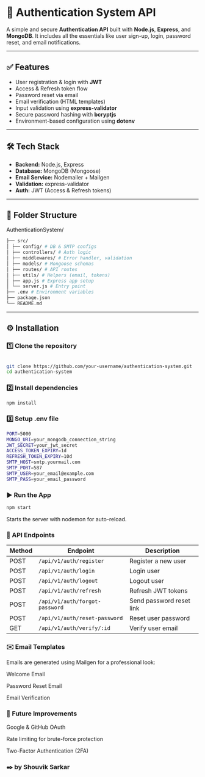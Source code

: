 # 🔐 Authentication System API

A simple and secure **Authentication API** built with **Node.js**, **Express**, and **MongoDB**. It includes all the essentials like user sign-up, login, password reset, and email notifications.

---

## ✅ Features

- User registration & login with **JWT**
- Access & Refresh token flow
- Password reset via email
- Email verification (HTML templates)
- Input validation using **express-validator**
- Secure password hashing with **bcryptjs**
- Environment-based configuration using **dotenv**

---

## 🛠 Tech Stack

- **Backend:** Node.js, Express
- **Database:** MongoDB (Mongoose)
- **Email Service:** Nodemailer + Mailgen
- **Validation:** express-validator
- **Auth:** JWT (Access & Refresh tokens)

---

## 📂 Folder Structure

AuthenticationSystem/

```bash
├── src/
│ ├── config/ # DB & SMTP configs
│ ├── controllers/ # Auth logic
│ ├── middlewares/ # Error handler, validation
│ ├── models/ # Mongoose schemas
│ ├── routes/ # API routes
│ ├── utils/ # Helpers (email, tokens)
│ ├── app.js # Express app setup
│ └── server.js # Entry point
├── .env # Environment variables
├── package.json
└── README.md
```

---

## ⚙️ Installation

### 1️⃣ Clone the repository

```bash

git clone https://github.com/your-username/authentication-system.git
cd authentication-system
```

### 2️⃣ Install dependencies

```bash
npm install
```

### 3️⃣ Setup .env file

```bash
PORT=5000
MONGO_URI=your_mongodb_connection_string
JWT_SECRET=your_jwt_secret
ACCESS_TOKEN_EXPIRY=1d
REFRESH_TOKEN_EXPIRY=10d
SMTP_HOST=smtp.yourmail.com
SMTP_PORT=587
SMTP_USER=your_email@example.com
SMTP_PASS=your_email_password
```

### ▶️ Run the App

```bash
npm start
```

Starts the server with nodemon for auto-reload.

### 🔗 API Endpoints

| Method | Endpoint                       | Description              |
| ------ | ------------------------------ | ------------------------ |
| POST   | `/api/v1/auth/register`        | Register a new user      |
| POST   | `/api/v1/auth/login`           | Login user               |
| POST   | `/api/v1/auth/logout`          | Logout user              |
| POST   | `/api/v1/auth/refresh`         | Refresh JWT tokens       |
| POST   | `/api/v1/auth/forgot-password` | Send password reset link |
| POST   | `/api/v1/auth/reset-password`  | Reset user password      |
| GET    | `/api/v1/auth/verify/:id`      | Verify user email        |

### ✉️ Email Templates

Emails are generated using Mailgen for a professional look:

Welcome Email

Password Reset Email

Email Verification

### 🚀 Future Improvements

Google & GitHub OAuth

Rate limiting for brute-force protection

Two-Factor Authentication (2FA)

### ✒️ by Shouvik Sarkar

